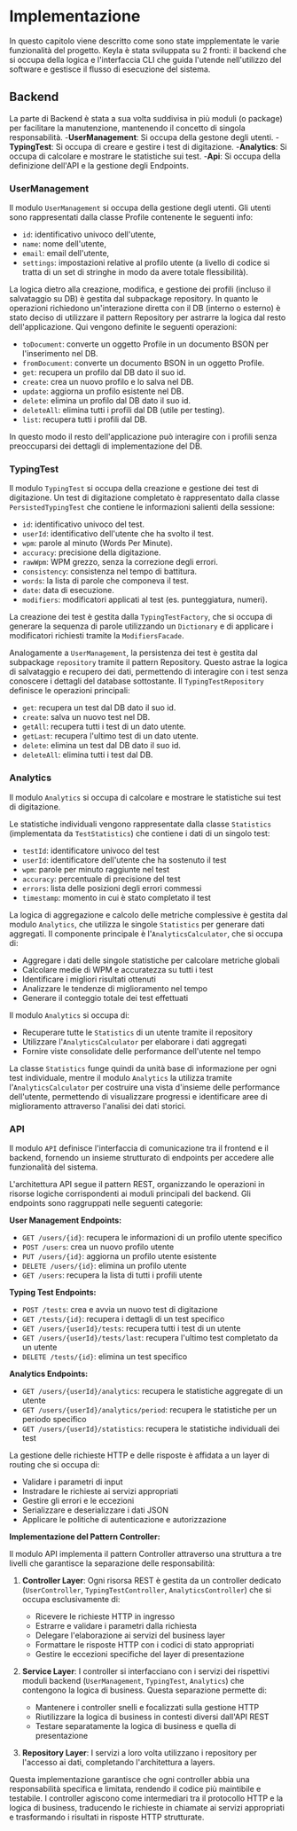 # Implementazione
In questo capitolo viene descritto come sono state impplementate le varie funzionalità del progetto.
Keyla è stata sviluppata su 2 fronti: il backend che si occupa della logica e l'interfaccia CLI che guida l'utende nell'utilizzo del software e
gestisce il flusso di esecuzione del sistema.

## Backend
La parte di Backend è stata a sua volta suddivisa in più moduli (o package) per facilitare la manutenzione, mantenendo il concetto di singola responsabilità.
-**UserManagement**: Si occupa della gestone degli utenti.
-**TypingTest**: Si occupa di creare e gestire i test di digitazione.
-**Analytics**: Si occupa di calcolare e mostrare le statistiche sui test.
-**Api**: Si occupa della definizione dell'API e la gestione degli Endpoints.

### UserManagement
Il modulo `UserManagement` si occupa della gestione degli utenti.
Gli utenti sono rappresentati dalla classe Profile contenente le seguenti info:
- `id`: identificativo univoco dell'utente,
- `name`: nome dell'utente,
- `email`: email dell'utente,
- `settings`: impostazioni relative al profilo utente (a livello di codice si tratta di un set di stringhe in modo da avere totale flessibilità).

La logica dietro alla creazione, modifica, e gestione dei profili (incluso il salvataggio su DB) è gestita dal subpackage repository.
In quanto le operazioni richiedono un'interazione diretta con il DB (interno o esterno) è stato deciso di utilizzare il pattern Repository per astrarre la logica dal resto dell'applicazione.
Qui vengono definite le seguenti operazioni:
- `toDocument`: converte un oggetto Profile in un documento BSON per l'inserimento nel DB.
- `fromDocument`: converte un documento BSON in un oggetto Profile.
- `get`: recupera un profilo dal DB dato il suo id.
- `create`: crea un nuovo profilo e lo salva nel DB.
- `update`: aggiorna un profilo esistente nel DB.
- `delete`: elimina un profilo dal DB dato il suo id.
- `deleteAll`: elimina tutti i profili dal DB (utile per testing).
- `list`: recupera tutti i profili dal DB.

In questo modo il resto dell'applicazione può interagire con i profili senza preoccuparsi dei dettagli di implementazione del DB.
### TypingTest
Il modulo `TypingTest` si occupa della creazione e gestione dei test di digitazione.
Un test di digitazione completato è rappresentato dalla classe `PersistedTypingTest` che contiene le informazioni salienti della sessione:
- `id`: identificativo univoco del test.
- `userId`: identificativo dell'utente che ha svolto il test.
- `wpm`: parole al minuto (Words Per Minute).
- `accuracy`: precisione della digitazione.
- `rawWpm`: WPM grezzo, senza la correzione degli errori.
- `consistency`: consistenza nel tempo di battitura.
- `words`: la lista di parole che componeva il test.
- `date`: data di esecuzione.
- `modifiers`: modificatori applicati al test (es. punteggiatura, numeri).

La creazione dei test è gestita dalla `TypingTestFactory`, che si occupa di generare la sequenza di parole utilizzando un `Dictionary` e di applicare i modificatori richiesti tramite la `ModifiersFacade`.

Analogamente a `UserManagement`, la persistenza dei test è gestita dal subpackage `repository` tramite il pattern Repository. Questo astrae la logica di salvataggio e recupero dei dati, permettendo di interagire con i test senza conoscere i dettagli del database sottostante. 
Il `TypingTestRepository` definisce le operazioni principali:
- `get`: recupera un test dal DB dato il suo id.
- `create`: salva un nuovo test nel DB.
- `getAll`: recupera tutti i test di un dato utente.
- `getLast`: recupera l'ultimo test di un dato utente.
- `delete`: elimina un test dal DB dato il suo id.
- `deleteAll`: elimina tutti i test dal DB.

### Analytics
Il modulo `Analytics` si occupa di calcolare e mostrare le statistiche sui test di digitazione.

Le statistiche individuali vengono rappresentate dalla classe `Statistics` (implementata da `TestStatistics`) che contiene i dati di un singolo test:
- `testId`: identificatore univoco del test
- `userId`: identificatore dell'utente che ha sostenuto il test
- `wpm`: parole per minuto raggiunte nel test
- `accuracy`: percentuale di precisione del test
- `errors`: lista delle posizioni degli errori commessi
- `timestamp`: momento in cui è stato completato il test

La logica di aggregazione e calcolo delle metriche complessive è gestita dal modulo `Analytics`, che utilizza le singole `Statistics` per generare dati aggregati.
Il componente principale è l'`AnalyticsCalculator`, che si occupa di:
- Aggregare i dati delle singole statistiche per calcolare metriche globali
- Calcolare medie di WPM e accuratezza su tutti i test
- Identificare i migliori risultati ottenuti
- Analizzare le tendenze di miglioramento nel tempo
- Generare il conteggio totale dei test effettuati

Il modulo `Analytics` si occupa di:
- Recuperare tutte le `Statistics` di un utente tramite il repository
- Utilizzare l'`AnalyticsCalculator` per elaborare i dati aggregati
- Fornire viste consolidate delle performance dell'utente nel tempo

La classe `Statistics` funge quindi da unità base di informazione per ogni test individuale, mentre il modulo `Analytics` la utilizza tramite l'`AnalyticsCalculator` per costruire una vista d'insieme delle performance dell'utente, permettendo di visualizzare progressi e identificare aree di miglioramento attraverso l'analisi dei dati storici.

### API
Il modulo `API` definisce l'interfaccia di comunicazione tra il frontend e il backend, fornendo un insieme strutturato di endpoints per accedere alle funzionalità del sistema.

L'architettura API segue il pattern REST, organizzando le operazioni in risorse logiche corrispondenti ai moduli principali del backend. Gli endpoints sono raggruppati nelle seguenti categorie:

**User Management Endpoints:**
- `GET /users/{id}`: recupera le informazioni di un profilo utente specifico
- `POST /users`: crea un nuovo profilo utente
- `PUT /users/{id}`: aggiorna un profilo utente esistente
- `DELETE /users/{id}`: elimina un profilo utente
- `GET /users`: recupera la lista di tutti i profili utente

**Typing Test Endpoints:**
- `POST /tests`: crea e avvia un nuovo test di digitazione
- `GET /tests/{id}`: recupera i dettagli di un test specifico
- `GET /users/{userId}/tests`: recupera tutti i test di un utente
- `GET /users/{userId}/tests/last`: recupera l'ultimo test completato da un utente
- `DELETE /tests/{id}`: elimina un test specifico

**Analytics Endpoints:**
- `GET /users/{userId}/analytics`: recupera le statistiche aggregate di un utente
- `GET /users/{userId}/analytics/period`: recupera le statistiche per un periodo specifico
- `GET /users/{userId}/statistics`: recupera le statistiche individuali dei test

La gestione delle richieste HTTP e delle risposte è affidata a un layer di routing che si occupa di:
- Validare i parametri di input
- Instradare le richieste ai servizi appropriati
- Gestire gli errori e le eccezioni
- Serializzare e deserializzare i dati JSON
- Applicare le politiche di autenticazione e autorizzazione

**Implementazione del Pattern Controller:**

Il modulo API implementa il pattern Controller attraverso una struttura a tre livelli che garantisce la separazione delle responsabilità:

1. **Controller Layer**: Ogni risorsa REST è gestita da un controller dedicato (`UserController`, `TypingTestController`, `AnalyticsController`) che si occupa esclusivamente di:
    - Ricevere le richieste HTTP in ingresso
    - Estrarre e validare i parametri dalla richiesta
    - Delegare l'elaborazione ai servizi del business layer
    - Formattare le risposte HTTP con i codici di stato appropriati
    - Gestire le eccezioni specifiche del layer di presentazione

2. **Service Layer**: I controller si interfacciano con i servizi dei rispettivi moduli backend (`UserManagement`, `TypingTest`, `Analytics`) che contengono la logica di business. Questa separazione permette di:
    - Mantenere i controller snelli e focalizzati sulla gestione HTTP
    - Riutilizzare la logica di business in contesti diversi dall'API REST
    - Testare separatamente la logica di business e quella di presentazione

3. **Repository Layer**: I servizi a loro volta utilizzano i repository per l'accesso ai dati, completando l'architettura a layers.

Questa implementazione garantisce che ogni controller abbia una responsabilità specifica e limitata, rendendo il codice più maintibile e testabile.
I controller agiscono come intermediari tra il protocollo HTTP e la logica di business, traducendo le richieste in chiamate ai servizi appropriati e trasformando i risultati in risposte HTTP strutturate.
